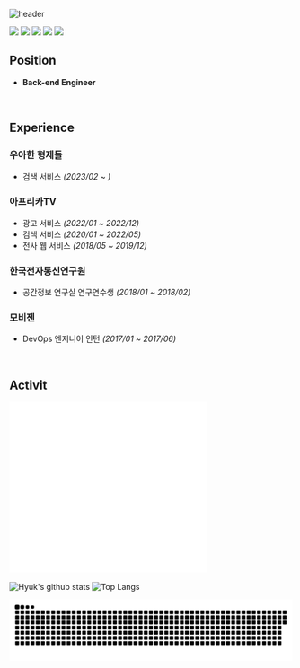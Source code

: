 
![header](https://capsule-render.vercel.app/api?type=rounded&color=gradient&text=Jinhyuk%20Park&height=150&fontSize=100&fontColor=#FFFFFF)

<!-- 
type : wave, egg, shark, slice, rect, soft, rounded, sylinder, waving, transparent
text : %20 띄어쓰기
--> 
<p align="left"> 
  <img src="https://img.shields.io/badge/java-007396?style=for-the-badge&logo=java&logoColor=white">
  <img src="https://img.shields.io/badge/javascript-F7DF1E?style=for-the-badge&logo=javascript&logoColor=black">
  <img src="https://img.shields.io/badge/spring-6DB33F?style=for-the-badge&logo=spring&logoColor=white">
  <img src="https://img.shields.io/badge/docker-2E64FE?style=for-the-badge&logo=docker&logoColor=white">
  <img src="https://img.shields.io/badge/git-F05032?style=for-the-badge&logo=git&logoColor=white">
</p>

## Position
- **Back-end Engineer**

<br/>

## Experience
### 우아한 형제들
- 검색 서비스 *(2023/02 ~ )*

### 아프리카TV
- 광고 서비스 *(2022/01 ~ 2022/12)*
- 검색 서비스 *(2020/01 ~ 2022/05)*
- 전사 웹 서비스 *(2018/05 ~ 2019/12)*

### 한국전자통신연구원
- 공간정보 연구실 연구연수생 *(2018/01 ~ 2018/02)*

### 모비젠
- DevOps 엔지니어 인턴 *(2017/01 ~ 2017/06)*

<br/>

## Activit
<img src="/github-metrics.svg" alt="Metrics" width="70%">

![Hyuk's github stats](https://github-readme-stats.vercel.app/api?username=JinHyukParkk&show_icons=true&theme=merko)
![Top Langs](https://github-readme-stats.vercel.app/api/top-langs/?username=JinHyukParkk&layout=compact&theme=merko)


<a href=#><img src="contributions.svg"></a>
